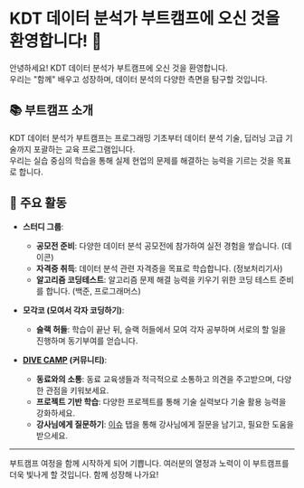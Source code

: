 # KDT 데이터 분석가 부트캠프에 오신 것을 환영합니다! 🎉

안녕하세요! KDT 데이터 분석가 부트캠프에 오신 것을 환영합니다.  
우리는 "함께" 배우고 성장하며, 데이터 분석의 다양한 측면을 탐구할 것입니다.

## 📚 부트캠프 소개

KDT 데이터 분석가 부트캠프는 프로그래밍 기초부터 데이터 분석 기술, 딥러닝 고급 기술까지 포괄하는 교육 프로그램입니다.  
우리는 실습 중심의 학습을 통해 실제 현업의 문제를 해결하는 능력을 기르는 것을 목표로 합니다.

## 🚀 주요 활동

- **스터디 그룹**: 
  - **공모전 준비**: 다양한 데이터 분석 공모전에 참가하여 실전 경험을 쌓습니다. (데이콘)
  - **자격증 취득**: 데이터 분석 관련 자격증을 목표로 학습합니다. (정보처리기사)
  - **알고리즘 코딩테스트**: 알고리즘 문제 해결 능력을 키우기 위한 코딩 테스트 준비를 합니다. (백준, 프로그래머스)

- **모각코 (모여서 각자 코딩하기)**:
  - **슬랙 허들**: 학습이 끝난 뒤, 슬랙 허들에서 모여 각자 공부하며 서로의 할 일을 진행하며 동기부여를 얻습니다.
- **[DIVE CAMP](https://github.com/kdt-DA-bootcamp/DIVECAMP) (커뮤니티)**:
  - **동료와의 소통**: 동료 교육생들과 적극적으로 소통하고 의견을 주고받으며, 다양한 관점을 키워보세요.
  - **프로젝트 기반 학습**: 다양한 프로젝트를 통해 기술 실력보다 기술 활용 능력을 강화하세요.
  - **강사님에게 질문하기**: [이슈](https://github.com/kdt-DA-bootcamp/DIVECAMP/issues) 탭을 통해 강사님에게 질문을 남기고, 필요한 도움을 받으세요.

---

부트캠프 여정을 함께 시작하게 되어 기쁩니다. 여러분의 열정과 노력이 이 부트캠프를 더욱 빛나게 할 것입니다. 함께 성장해 나가요!
